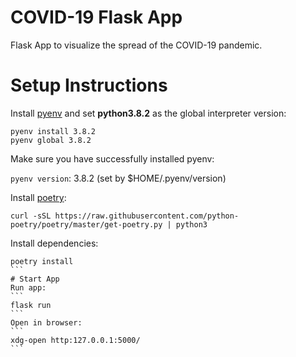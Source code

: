 # COVID-19 Flask App

Flask App to visualize the spread of the COVID-19 pandemic.

# Setup Instructions

Install [pyenv](https://github.com/pyenv/pyenv) and set **python3.8.2** as the global interpreter version:
```
pyenv install 3.8.2
pyenv global 3.8.2
```
Make sure you have successfully installed pyenv:

`pyenv version`: 3.8.2 (set by $HOME/.pyenv/version)

Install [poetry](https://python-poetry.org/):
```
curl -sSL https://raw.githubusercontent.com/python-poetry/poetry/master/get-poetry.py | python3
```
Install dependencies:
````
poetry install
```
# Start App
Run app:
```
flask run
```
Open in browser:
```
xdg-open http:127.0.0.1:5000/
```
